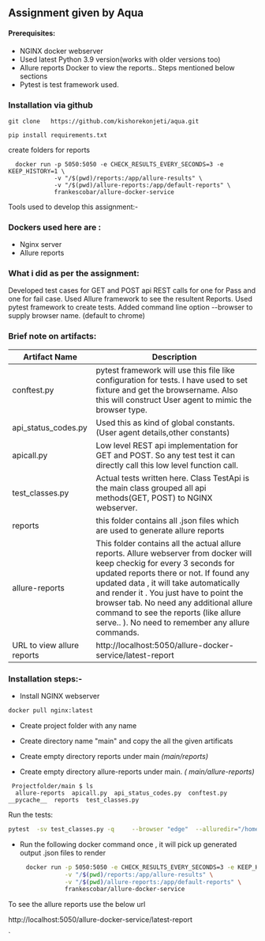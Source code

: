 ## Assignment given by Aqua

#### Prerequisites:
- NGINX docker webserver
- Used latest Python 3.9 version(works with older versions too)
- Allure reports Docker to view the reports.. Steps mentioned below sections
- Pytest is test framework used.



### Installation via github
```
git clone   https://github.com/kishorekonjeti/aqua.git

pip install requirements.txt
```
create folders for reports




      docker run -p 5050:5050 -e CHECK_RESULTS_EVERY_SECONDS=3 -e KEEP_HISTORY=1 \
                 -v "/$(pwd)/reports:/app/allure-results" \
                 -v "/$(pwd)/allure-reports:/app/default-reports" \
                 frankescobar/allure-docker-service
                 
                 
                 
Tools used to develop this assignment:-

### Dockers used here are :

* Nginx server 
* Allure reports
### What i did as per the assignment:
 
 Developed test cases for GET and POST api REST calls for one for Pass and one for fail case.
 Used Allure framework to see the resultent Reports.
 Used pytest framework to create tests.
 Added command line option --browser to supply browser name. (default to chrome)
 
### Brief note on artifacts:
 Artifact Name | Description
 --------------|------------------
 conftest.py | pytest framework will use this file like configuration for tests. I have used to set fixture and get the 		browsername. Also this will construct User agent to mimic the browser type.
 api_status_codes.py| Used this as kind of global constants. (User agent details,other constants) 
 apicall.py| Low level REST api implementation for GET and POST. So any test test it can directly call this low level function call. 
 test_classes.py| Actual tests written here. Class TestApi is the main class  grouped all api methods(GET, POST) to NGINX webserver. 
 reports| this folder contains all  .json files which are used to generate allure reports 
 allure-reports| This folder contains all the actual allure reports. Allure webserver from docker will keep checkig  for every 3 seconds for  updated reports there or not. If found any updated data , it will take automatically and render it . You  just have to point the browser tab. No need any additional allure command to see the reports (like  allure serve.. ). No need to remember any allure commands.
URL to view allure reports| http://localhost:5050/allure-docker-service/latest-report
                 
	 
### Installation steps:-
* Install NGINX webserver
```bash
docker pull nginx:latest
``` 
* Create   project folder  with any name
* Create directory name "main" and copy the all the given artificats  

 
* Create empty directory reports   under main  _(main/reports)_
*  Create empty directory allure-reports  under main. _( main/allure-reports)_
```  
 Projectfolder/main $ ls
  allure-reports  apicall.py  api_status_codes.py  conftest.py  __pycache__  reports  test_classes.py
```
Run the tests:
```bash
pytest  -sv test_classes.py -q     --browser "edge"  --alluredir="/home/kishore/RestAPi/main/reports"
```
 
 * Run the following docker command once , it will  pick up generated output .json files to render 
 
 ```bash
      docker run -p 5050:5050 -e CHECK_RESULTS_EVERY_SECONDS=3 -e KEEP_HISTORY=1 \
                 -v "/$(pwd)/reports:/app/allure-results" \
                 -v "/$(pwd)/allure-reports:/app/default-reports" \
                 frankescobar/allure-docker-service
 ```
 
To see the allure reports use the below url 

http://localhost:5050/allure-docker-service/latest-report

`






                 
